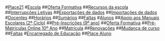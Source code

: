 ﻿#[Place21](index.md)
#[Escola](Escola/index.md)
##[Oferta Formativa](escola/ofertaformativa.md)
##[Recursos da escola](escola/recursosdaescola.md)
##[Interrupções Letivas](escola/interrupcoesletivas.md)
##[Exportações de dados](escola/exportacoesdedados.md)
##[Importações de dados](escola/importacoesdedados.md)
#[Docentes](Docentes/index.md)
##[Horários](Docentes/Horarios.md)
##[Sumários](Docentes/Sumarios.md)
##[Faltas](Docentes/Faltas.md)
#[Alunos](Alunos/index.md)
##[Apoio aos Manuais Escolares (2º Ciclo)](alunos/manuais.md)
##[Pré-Inscrições (9º ano)](alunos/preinscricoes9ano.md)
##[Oferta Formativa](alunos/ofertaformativa.md)
##[Pré-Matrículas Online 10º Ano](alunos/prematriculasonline10ano.md)
##[Matrícula](alunos/Matricula.md)
##[Renovações](alunos/Renovacoes.md)
##[Mudança de curso](alunos/Mudancacurso.md)
##[Faltas](alunos/Faltas.md)
#[Encarregado de Educação](encarregadodeeducacao/index.md)
##[Place Aluno](encarregadodeeducacao/placealuno.md)









